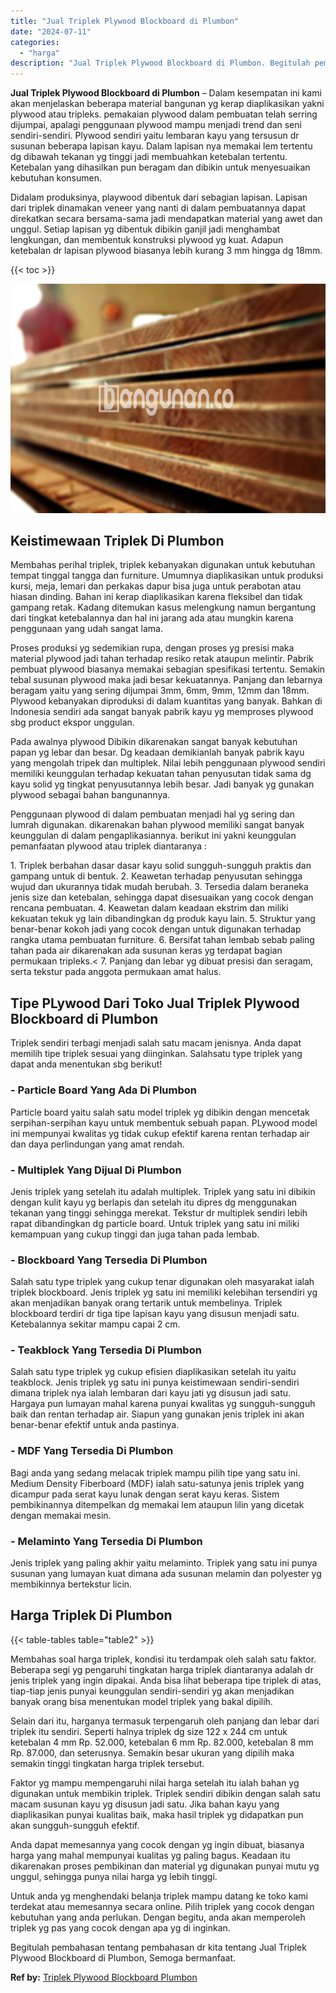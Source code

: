 ```yaml
---
title: "Jual Triplek Plywood Blockboard di Plumbon"
date: "2024-07-11"
categories: 
  - "harga"
description: "Jual Triplek Plywood Blockboard di Plumbon. Begitulah pembahasan tentang pembahasan dr kita tentang Jual Triplek Plywood Blockboard di Plumbon, Semoga berman..."
---
```


**Jual Triplek Plywood Blockboard di Plumbon** – Dalam kesempatan ini kami akan menjelaskan beberapa material bangunan yg kerap diaplikasikan yakni plywood atau tripleks. pemakaian plywood dalam pembuatan telah serring dijumpai, apalagi penggunaan plywood mampu menjadi trend dan seni sendiri-sendiri. Plywood sendiri yaitu lembaran kayu yang tersusun dr susunan beberapa lapisan kayu. Dalam lapisan nya memakai lem tertentu dg dibawah tekanan yg tinggi jadi membuahkan ketebalan tertentu. Ketebalan yang dihasilkan pun beragam dan dibikin untuk menyesuaikan kebutuhan konsumen.

Didalam produksinya, playwood dibentuk dari sebagian lapisan. Lapisan dari triplek dinamakan veneer yang nanti di dalam pembuatannya dapat direkatkan secara bersama-sama jadi mendapatkan material yang awet dan unggul. Setiap lapisan yg dibentuk dibikin ganjil jadi menghambat lengkungan, dan membentuk konstruksi plywood yg kuat. Adapun ketebalan dr lapisan plywood biasanya lebih kurang 3 mm hingga dg 18mm.

{{< toc >}}

![Jual Triplek Plywood Blockboard di Plumbon](/images/jual-triplek-murah-08.png)

## Keistimewaan Triplek Di Plumbon

Membahas perihal triplek, triplek kebanyakan digunakan untuk kebutuhan tempat tinggal tangga dan furniture. Umumnya diaplikasikan untuk produksi kursi, meja, lemari dan perkakas dapur bisa juga untuk perabotan atau hiasan dinding. Bahan ini kerap diaplikasikan karena fleksibel dan tidak gampang retak. Kadang ditemukan kasus melengkung namun bergantung dari tingkat ketebalannya dan hal ini jarang ada atau mungkin karena penggunaan yang udah sangat lama.

Proses produksi yg sedemikian rupa, dengan proses yg presisi maka material plywood jadi tahan terhadap resiko retak ataupun melintir. Pabrik pembuat plywood biasanya memakai sebagian spesifikasi tertentu. Semakin tebal susunan plywood maka jadi besar kekuatannya. Panjang dan lebarnya beragam yaitu yang sering dijumpai 3mm, 6mm, 9mm, 12mm dan 18mm. Plywood kebanyakan diproduksi di dalam kuantitas yang banyak. Bahkan di Indonesia sendiri ada sangat banyak pabrik kayu yg memproses plywood sbg product ekspor unggulan.

Pada awalnya plywood Dibikin dikarenakan sangat banyak kebutuhan papan yg lebar dan besar. Dg keadaan demikianlah banyak pabrik kayu yang mengolah tripek dan multiplek. Nilai lebih penggunaan plywood sendiri memiliki keunggulan terhadap kekuatan tahan penyusutan tidak sama dg kayu solid yg tingkat penyusutannya lebih besar. Jadi banyak yg gunakan plywood sebagai bahan bangunannya.

Penggunaan plywood di dalam pembuatan menjadi hal yg sering dan lumrah digunakan. dikarenakan bahan plywood memiliki sangat banyak keunggulan di dalam pengaplikasiannya. berikut ini yakni keunggulan pemanfaatan plywood atau triplek diantaranya :

1\. Triplek berbahan dasar dasar kayu solid sungguh-sungguh praktis dan gampang untuk di bentuk. 2. Keawetan terhadap penyusutan sehingga wujud dan ukurannya tidak mudah berubah. 3. Tersedia dalam beraneka jenis size dan ketebalan, sehingga dapat disesuaikan yang cocok dengan rencana pembuatan. 4. Keawetan dalam keadaan ekstrim dan miliki kekuatan tekuk yg lain dibandingkan dg produk kayu lain. 5. Struktur yang benar-benar kokoh jadi yang cocok dengan untuk digunakan terhadap rangka utama pembuatan furniture. 6. Bersifat tahan lembab sebab paling tahan pada air dikarenakan ada susunan keras yg terdapat bagian permukaan tripleks.< 7. Panjang dan lebar yg dibuat presisi dan seragam, serta tekstur pada anggota permukaan amat halus.

## Tipe PLywood Dari Toko Jual Triplek Plywood Blockboard di Plumbon

Triplek sendiri terbagi menjadi salah satu macam jenisnya. Anda dapat memilih tipe triplek sesuai yang diinginkan. Salahsatu type triplek yang dapat anda menentukan sbg berikut!

### \- Particle Board Yang Ada Di Plumbon

Particle board yaitu salah satu model triplek yg dibikin dengan mencetak serpihan-serpihan kayu untuk membentuk sebuah papan. PLywood model ini mempunyai kwalitas yg tidak cukup efektif karena rentan terhadap air dan daya perlindungan yang amat rendah.

### \- Multiplek Yang Dijual Di Plumbon

Jenis triplek yang setelah itu adalah multiplek. Triplek yang satu ini dibikin dengan kulit kayu yg berlapis dan setelah itu dipres dg menggunakan tekanan yang tinggi sehingga merekat. Tekstur dr multiplek sendiri lebih rapat dibandingkan dg particle board. Untuk triplek yang satu ini miliki kemampuan yang cukup tinggi dan juga tahan pada lembab.

### \- Blockboard Yang Tersedia Di Plumbon

Salah satu type triplek yang cukup tenar digunakan oleh masyarakat ialah triplek blockboard. Jenis triplek yg satu ini memiliki kelebihan tersendiri yg akan menjadikan banyak orang tertarik untuk membelinya. Triplek blockboard terdiri dr tiga tipe lapisan kayu yang disusun menjadi satu. Ketebalannya sekitar mampu capai 2 cm.

### \- Teakblock Yang Tersedia Di Plumbon

Salah satu type triplek yg cukup efisien diaplikasikan setelah itu yaitu teakblock. Jenis triplek yg satu ini punya keistimewaan sendiri-sendiri dimana triplek nya ialah lembaran dari kayu jati yg disusun jadi satu. Hargaya pun lumayan mahal karena punyai kwalitas yg sungguh-sungguh baik dan rentan terhadap air. Siapun yang gunakan jenis triplek ini akan benar-benar efektif untuk anda pastinya.

### \- MDF Yang Tersedia Di Plumbon

Bagi anda yang sedang melacak triplek mampu pilih tipe yang satu ini. Medium Density Fiberboard (MDF) ialah satu-satunya jenis triplek yang dicampur pada serat kayu lunak dengan serat kayu keras. Sistem pembikinannya ditempelkan dg memakai lem ataupun lilin yang dicetak dengan memakai mesin.

### \- Melaminto Yang Tersedia Di Plumbon

Jenis triplek yang paling akhir yaitu melaminto. Triplek yang satu ini punya susunan yang lumayan kuat dimana ada susunan melamin dan polyester yg membikinnya bertekstur licin.

## Harga Triplek Di Plumbon

{{< table-tables table="table2" >}}

Membahas soal harga triplek, kondisi itu terdampak oleh salah satu faktor. Beberapa segi yg pengaruhi tingkatan harga triplek diantaranya adalah dr jenis triplek yang ingin dipakai. Anda bisa lihat beberapa tipe triplek di atas, tiap-tiap jenis punyai keunggulan sendiri-sendiri yg akan menjadikan banyak orang bisa menentukan model triplek yang bakal dipilih.

Selain dari itu, harganya termasuk terpengaruh oleh panjang dan lebar dari triplek itu sendiri. Seperti halnya triplek dg size 122 x 244 cm untuk ketebalan 4 mm Rp. 52.000, ketebalan 6 mm Rp. 82.000, ketebalan 8 mm Rp. 87.000, dan seterusnya. Semakin besar ukuran yang dipilih maka semakin tinggi tingkatan harga triplek tersebut.

Faktor yg mampu mempengaruhi nilai harga setelah itu ialah bahan yg digunakan untuk membikin triplek. Triplek sendiri dibikin dengan salah satu macam susunan kayu yg disusun jadi satu. Jika bahan kayu yang diaplikasikan punyai kualitas baik, maka hasil triplek yg didapatkan pun akan sungguh-sungguh efektif.

Anda dapat memesannya yang cocok dengan yg ingin dibuat, biasanya harga yang mahal mempunyai kualitas yg paling bagus. Keadaan itu dikarenakan proses pembikinan dan material yg digunakan punyai mutu yg unggul, sehingga punya nilai harga yg lebih tinggi.

Untuk anda yg menghendaki belanja triplek mampu datang ke toko kami terdekat atau memesannya secara online. Pilih triplek yang cocok dengan kebutuhan yang anda perlukan. Dengan begitu, anda akan memperoleh triplek yg pas yang cocok dengan apa yg di inginkan.

Begitulah pembahasan tentang pembahasan dr kita tentang Jual Triplek Plywood Blockboard di Plumbon, Semoga bermanfaat.

**Ref by:** [Triplek Plywood Blockboard Plumbon](https://id.wikipedia.org/wiki/Triplek)
